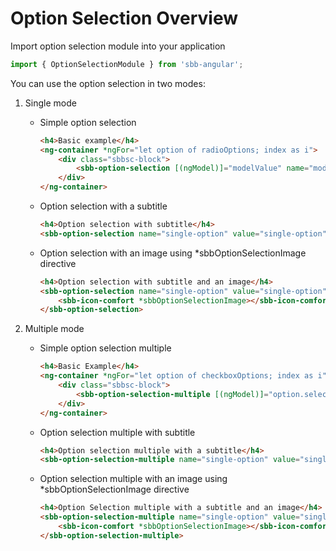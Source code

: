 # Option Selection Overview

Import option selection module into your application

```ts
import { OptionSelectionModule } from 'sbb-angular';
```
You can use the option selection in two modes:
1. Single mode

   * Simple option selection

        ```html
        <h4>Basic example</h4>
        <ng-container *ngFor="let option of radioOptions; index as i">
            <div class="sbbsc-block">
                <sbb-option-selection [(ngModel)]="modelValue" name="model-option-selection" [value]="option.value" [label]="option.name"></sbb-option-selection>
            </div>
        </ng-container>
        ```

   * Option selection with a subtitle
  
        ```html
        <h4>Option selection with subtitle</h4>
        <sbb-option-selection name="single-option" value="single-option" [checked]="checked" label="SBB - Finanzen" subtitle="Armin Burgermeister"></sbb-option-selection>
        ```

   * Option selection with an image using *sbbOptionSelectionImage directive
  
        ```html
        <h4>Option selection with subtitle and an image</h4>
        <sbb-option-selection name="single-option" value="single-option" [checked]="checked" label="SBB - Finanzen" subtitle="Armin Burgermeister">
            <sbb-icon-comfort *sbbOptionSelectionImage></sbb-icon-comfort>
        </sbb-option-selection>
        ```

2. Multiple mode

    * Simple option selection multiple

        ```html
        <h4>Basic Example</h4>
        <ng-container *ngFor="let option of checkboxOptions; index as i">
            <div class="sbbsc-block">
                <sbb-option-selection-multiple [(ngModel)]="option.selected" [value]="option.value" [label]="option.name"></sbb-option-selection-multiple>
            </div>
        </ng-container>
        ```

    * Option selection multiple with subtitle

        ```html
        <h4>Option selection multiple with a subtitle</h4>
        <sbb-option-selection-multiple name="single-option" value="single-option" [checked]="checked2" label="SBB - Finanzen" subtitle="Armin Burgermeister"></sbb-option-selection-multiple>
        ```

    * Option selection multiple with an image using *sbbOptionSelectionImage directive

        ```html
        <h4>Option Selection multiple with a subtitle and an image</h4>
        <sbb-option-selection-multiple name="single-option" value="single-option" [checked]="checked2" label="SBB - Finanzen" subtitle="Armin Burgermeister">
            <sbb-icon-comfort *sbbOptionSelectionImage></sbb-icon-comfort>
        </sbb-option-selection-multiple>
        ```